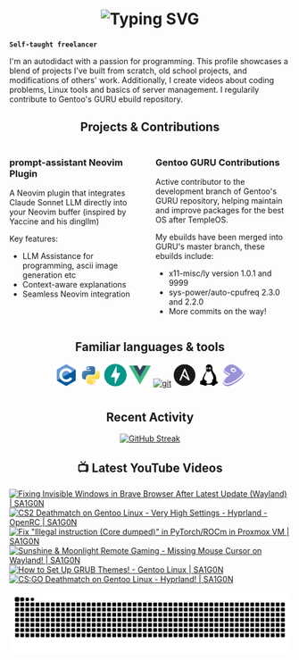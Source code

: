 <h1 align="center">
    <img src="https://readme-typing-svg.demolab.com?font=Fira+Code&weight=500&size=40&duration=2000&pause=1000&color=43F7CDFF&center=true&vCenter=true&random=false&width=500&height=100&lines=SA1G0N;Hello+world.." alt="Typing SVG" />
</h1>

**`Self-taught freelancer`**

I'm an autodidact with a passion for programming. This profile showcases a blend of projects I've built from scratch, old school projects, and modifications of others' work. Additionally, I create videos about coding problems, Linux tools and basics of server management. I regularily contribute to Gentoo's GURU ebuild repository.

<h2 align="center"> Projects & Contributions </h2>

<div style="display: flex; justify-content: space-between;">
  <div style="width: 48%;">
    <h3>prompt-assistant Neovim Plugin</h3>
    <p>A Neovim plugin that integrates Claude Sonnet LLM directly into your Neovim buffer (inspired by Yaccine and his dingllm)</p>
    <p>Key features:</p>
    <ul>
      <li>LLM Assistance for programming, ascii image generation etc </li>
      <li>Context-aware explanations</li>
      <li>Seamless Neovim integration</li>
    </ul>
  </div>
  <div style="width: 48%;">
    <h3>Gentoo GURU Contributions</h3>
    <p>Active contributor to the development branch of Gentoo's GURU repository, helping maintain and improve packages for the best OS after TempleOS.</p>
    <p>My ebuilds have been merged into GURU's master branch, these ebuilds include: </p>
    <ul>
      <li>x11-misc/ly version 1.0.1 and 9999 </li>
      <li>sys-power/auto-cpufreq 2.3.0 and 2.2.0 </li>
      <li>More commits on the way! </li>
    </ul>
  </div>
</div>

<h2 align="center"> Familiar languages & tools </h2>

<p align="center" style="margin-bottom:40px">
    <a href="https://www.cprogramming.com/"><img src="https://github.com/devicons/devicon/blob/master/icons/c/c-original.svg" alt="c" width="40" height="40"/></a>
    <a href="https://www.python.org"><img src="https://github.com/devicons/devicon/blob/master/icons/python/python-original.svg" alt="python" width="40" height="40"/></a>
    <a href="https://www.fastapi.tiangolo.com"><img src="https://github.com/devicons/devicon/blob/master/icons/fastapi/fastapi-original.svg" alt="fastapi" width="40" height="40"/></a>
    <a href="https://www.vuejs.org/"><img src="https://github.com/devicons/devicon/blob/master/icons/vuejs/vuejs-original.svg" alt="vue" width="40" height="40"/></a>
    <a href="https://www.git-scm.com/"><img src="https://www.vectorlogo.zone/logos/git-scm/git-scm-icon.svg" alt="git" width="40" height="40"/></a>
    <a href="https://www.ansible.com/"><img src="https://github.com/devicons/devicon/blob/master/icons/ansible/ansible-original.svg" alt="ansible" width="40" height="40"/></a>
    <a href="https://www.linux.org/"><img src="https://github.com/devicons/devicon/blob/master/icons/linux/linux-plain.svg" alt="linux" width="40" height="40"/></a>
    <a href="https://www.gentoo.org/"><img src="https://github.com/devicons/devicon/blob/master/icons/gentoo/gentoo-plain.svg" alt="gentoo" width="40" height="40"/></a>
</p>

<h2 align="center"> Recent Activity </h2>

<div align="center">
  <a href="https://git.io/streak-stats">
    <img src="https://github-readme-streak-stats.herokuapp.com/?user=S41G0N&theme=dark&hide_border=true&background=0c1116&stroke=ffffff&ring=04c444&fire=04c444&currStreakLabel=04c444" alt="GitHub Streak" />
  </a>
</div>

<h2 align="center"> 📺 Latest YouTube Videos </h2>

<!-- BEGIN YOUTUBE-CARDS -->
[![Fixing Invisible Windows in Brave Browser After Latest Update (Wayland) | SA1G0N](https://ytcards.demolab.com/?id=bb5yvyoCiiw&title=Fixing+Invisible+Windows+in+Brave+Browser+After+Latest+Update+%28Wayland%29+%7C+SA1G0N&lang=en&timestamp=1713884895&background_color=%230d1117&title_color=%23ffffff&stats_color=%23dedede&max_title_lines=1&width=250&border_radius=5 "Fixing Invisible Windows in Brave Browser After Latest Update (Wayland) | SA1G0N")](https://www.youtube.com/watch?v=bb5yvyoCiiw)
[![CS2 Deathmatch on Gentoo Linux - Very High Settings - Hyprland - OpenRC | SA1G0N](https://ytcards.demolab.com/?id=X8n8xyby014&title=CS2+Deathmatch+on+Gentoo+Linux+-+Very+High+Settings+-+Hyprland+-+OpenRC+%7C+SA1G0N&lang=en&timestamp=1707771595&background_color=%230d1117&title_color=%23ffffff&stats_color=%23dedede&max_title_lines=1&width=250&border_radius=5 "CS2 Deathmatch on Gentoo Linux - Very High Settings - Hyprland - OpenRC | SA1G0N")](https://www.youtube.com/watch?v=X8n8xyby014)
[![Fix "Illegal instruction (Core dumped)" in PyTorch/ROCm in Proxmox VM | SA1G0N](https://ytcards.demolab.com/?id=dCSZUuBo8Ew&title=Fix+%22Illegal+instruction+%28Core+dumped%29%22+in+PyTorch%2FROCm+in+Proxmox+VM+%7C+SA1G0N&lang=en&timestamp=1704486549&background_color=%230d1117&title_color=%23ffffff&stats_color=%23dedede&max_title_lines=1&width=250&border_radius=5 "Fix \"Illegal instruction (Core dumped)\" in PyTorch/ROCm in Proxmox VM | SA1G0N")](https://www.youtube.com/watch?v=dCSZUuBo8Ew)
[![Sunshine & Moonlight Remote Gaming - Missing Mouse Cursor on Wayland! | SA1G0N](https://ytcards.demolab.com/?id=w1ZiJI838zs&title=Sunshine+%26+Moonlight+Remote+Gaming+-+Missing+Mouse+Cursor+on+Wayland%21+%7C+SA1G0N&lang=en&timestamp=1703608249&background_color=%230d1117&title_color=%23ffffff&stats_color=%23dedede&max_title_lines=1&width=250&border_radius=5 "Sunshine & Moonlight Remote Gaming - Missing Mouse Cursor on Wayland! | SA1G0N")](https://www.youtube.com/watch?v=w1ZiJI838zs)
[![How to Set Up GRUB Themes! - Gentoo Linux | SA1G0N](https://ytcards.demolab.com/?id=V-ZRoNVx25o&title=How+to+Set+Up+GRUB+Themes%21+-+Gentoo+Linux+%7C+SA1G0N&lang=en&timestamp=1687716669&background_color=%230d1117&title_color=%23ffffff&stats_color=%23dedede&max_title_lines=1&width=250&border_radius=5 "How to Set Up GRUB Themes! - Gentoo Linux | SA1G0N")](https://www.youtube.com/watch?v=V-ZRoNVx25o)
[![CS:GO Deathmatch on Gentoo Linux - Hyprland! | SA1G0N](https://ytcards.demolab.com/?id=fBTF3rTw7Mo&title=CS%3AGO+Deathmatch+on+Gentoo+Linux+-+Hyprland%21+%7C+SA1G0N&lang=en&timestamp=1687639983&background_color=%230d1117&title_color=%23ffffff&stats_color=%23dedede&max_title_lines=1&width=250&border_radius=5 "CS:GO Deathmatch on Gentoo Linux - Hyprland! | SA1G0N")](https://www.youtube.com/watch?v=fBTF3rTw7Mo)
<!-- END YOUTUBE-CARDS -->

![GitHub Snake Dark](https://github.com/S41G0N/S41G0N/blob/output/github-contribution-grid-snake-dark.svg)
